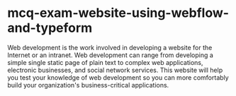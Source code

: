 # mcq-exam-website-using-webflow-and-typeform
Web development is the work involved in developing a website for the Internet or an intranet. Web development can range from developing a simple single static page of plain text to complex web applications, electronic businesses, and social network services.  This website will help you test your knowledge of web development so you can more comfortably build your organization's business-critical applications.
